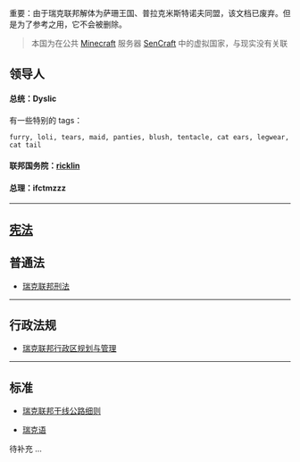 重要：由于瑞克联邦解体为萨珊王国、普拉克米斯特诺夫同盟，该文档已废弃。但是为了参考之用，它不会被删除。

> 本国为在公共 [Minecraft](https://www.minecraft.net) 服务器 [SenCraft]((https://www.sencraft.top)) 中的虚拟国家，与现实没有关联

## 领导人

#### 总统：Dyslic

 有一些特别的 tags：

```
furry, loli, tears, maid, panties, blush, tentacle, cat ears, legwear, cat tail
```

#### 联邦国务院：[ricklin](https://space.bilibili.com/1322178479)

#### 总理：ifctmzzz

---

## [宪法](./瑞克联邦宪法.md)

## 普通法

- [瑞克联邦刑法](./瑞克联邦刑法.md)

---

## 行政法规

- [瑞克联邦行政区规划与管理](./瑞克联邦行政区规划与管理.md)

---

## 标准

- [瑞克联邦干线公路细则](./瑞克联邦干线公路细则.md)  

- [瑞克语](./瑞克语)

待补充 ...

